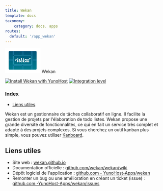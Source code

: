 ```yaml
---
title: Wekan
template: docs
taxonomy:
    category: docs, apps
routes:
  default: '/app_wekan'
---
```


<img src="/images/wekan_logo.svg" height="80px" alt="logo de wekan"> Wekan

[![Install Wekan with YunoHost](https://install-app.yunohost.org/install-with-yunohost.png)](https://install-app.yunohost.org/?app=wekan) [![Integration level](https://dash.yunohost.org/integration/wekan.svg)](https://dash.yunohost.org/appci/app/wekan)

### Index

- [Liens utiles](#liens-utiles)

Wekan est un gestionnaire de tâches collaboratif en ligne. Il facilite la gestion de projets par l'élaboration de todo listes.
Wekan propose une grande diversité de fonctionnalités, ce qui en fait un service très complet et adapté à des projets complexes. Si vous cherchez un outil kanban plus simple, vous pouvez utiliser [Kanboard](/app_kanboard).

## Liens utiles

+ Site web : [wekan.github.io](https://wekan.github.io/)
+ Documentation officielle : [github.com/wekan/wekan/wiki](https://github.com/wekan/wekan/wiki)
+ Dépôt logiciel de l'application : [github.com - YunoHost-Apps/wekan](https://github.com/YunoHost-Apps/wekan_ynh)
+ Remonter un bug ou une amélioration en créant un ticket (issue) : [github.com -YunoHost-Apps/wekan/issues](https://github.com/YunoHost-Apps/wekan_ynh/issues)
